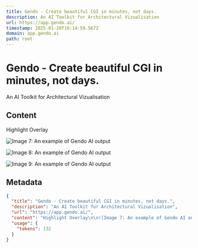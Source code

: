 ```yaml
---
title: Gendo - Create beautiful CGI in minutes, not days.
description: An AI Toolkit for Architectural Vizualisation
url: https://app.gendo.ai/
timestamp: 2025-01-20T16:14:59.567Z
domain: app.gendo.ai
path: root
---
```


# Gendo - Create beautiful CGI in minutes, not days.


An AI Toolkit for Architectural Vizualisation


## Content

Highlight Overlay

![Image 7: An example of Gendo AI output](https://app.gendo.ai/_next/image?url=%2Fimg%2Fportal-home-1.png&w=3840&q=75)

![Image 8: An example of Gendo AI output](https://app.gendo.ai/_next/image?url=%2Fimg%2Fportal-home-3.png&w=3840&q=75)

![Image 9: An example of Gendo AI output](https://app.gendo.ai/_next/image?url=%2Fimg%2Fportal-home-2.png&w=3840&q=75)

## Metadata

```json
{
  "title": "Gendo - Create beautiful CGI in minutes, not days.",
  "description": "An AI Toolkit for Architectural Vizualisation",
  "url": "https://app.gendo.ai/",
  "content": "Highlight Overlay\n\n![Image 7: An example of Gendo AI output](https://app.gendo.ai/_next/image?url=%2Fimg%2Fportal-home-1.png&w=3840&q=75)\n\n![Image 8: An example of Gendo AI output](https://app.gendo.ai/_next/image?url=%2Fimg%2Fportal-home-3.png&w=3840&q=75)\n\n![Image 9: An example of Gendo AI output](https://app.gendo.ai/_next/image?url=%2Fimg%2Fportal-home-2.png&w=3840&q=75)",
  "usage": {
    "tokens": 132
  }
}
```
